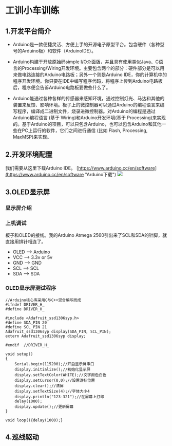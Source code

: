 # 工训小车训练 #
## 1.开发平台简介 #
- Arduino是一款便捷灵活、方便上手的开源电子原型平台。包含硬件（各种型号的Arduino板）和软件（ArduinoIDE）。

- Arduino构建于开放原始码simple I/O介面版，并且具有使用类似Java、C语言的Processing/Wiring开发环境。主要包含两个的部分：硬件部分是可以用来做电路连接的Arduino电路板；另外一个则是Arduino IDE，你的计算机中的程序开发环境。你只要在IDE中编写程序代码，将程序上传到Arduino电路板后，程序便会告诉Arduino电路板要做些什么了。

- Arduino能通过各种各样的传感器来感知环境，通过控制灯光、马达和其他的装置来反馈、影响环境。板子上的微控制器可以通过Arduino的编程语言来编写程序，编译成二进制文件，烧录进微控制器。对Arduino的编程是通过 Arduino编程语言 (基于 Wiring)和Arduino开发环境(基于 Processing)来实现的。基于Arduino的项目，可以只包含Arduino，也可以包含Arduino和其他一些在PC上运行的软件，它们之间进行通信 (比如 Flash, Processing, MaxMSP)来实现。

## 2.开发环境配置 ##
我们需要从这里下载Arduino IDE。
[https://www.arduino.cc/en/software](https://www.arduino.cc/en/software "Arduino下载")
![](https://img-blog.csdnimg.cn/20181121174252180.png?x-oss-process=image/watermark,type_ZmFuZ3poZW5naGVpdGk,shadow_10,text_aHR0cHM6Ly9ibG9nLmNzZG4ubmV0L2hoeV9jc2Ru,size_16,color_FFFFFF,t_70)

## 3.OLED显示屏
### 显示屏介绍

### 上机调试 ###
板子和OLED的接线。我的Arduino Atmega 2560引出来了SCL和SDA的针脚，就直接用排针相连了。

- OLED --> Arduino
- VCC --> 3.3v or 5v
- GND --> GND
- SCL --> SCL
- SDA --> SDA

### OLED显示屏测试程序
	//Arduino核心库采用C与C++混合编写而成
	#ifndef DRIVER_H_
	#define DRIVER_H_
	
	#include <Adafruit_ssd1306syp.h>
	#define SDA_PIN 20
	#define SCL_PIN 21
	Adafruit_ssd1306syp display(SDA_PIN, SCL_PIN);
	extern Adafruit_ssd1306syp display;
	
	#endif  //DRIVER_H_
	
	void setup()
	{
	    Serial.begin(115200);//开启显示屏串口
	    display.initialize();//初始化显示屏
	    display.setTextColor(WHITE);//文字颜色白色
	    display.setCursor(0,0);//设置游标位置
	    display.clear();//清屏
	    display.setTextSize(4);//字体大小4
	    display.println("123-321");//在屏幕上打印
	    delay(1000);
	    display.update();//更新屏幕
	}
	
	void loop(){delay(1000);}

## 4.巡线驱动 ##